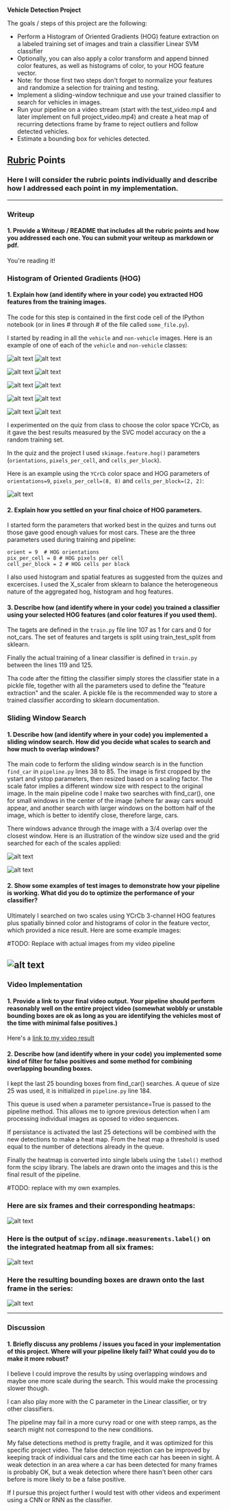 **Vehicle Detection Project**

The goals / steps of this project are the following:

* Perform a Histogram of Oriented Gradients (HOG) feature extraction on a labeled training set of images and train a classifier Linear SVM classifier
* Optionally, you can also apply a color transform and append binned color features, as well as histograms of color, to your HOG feature vector. 
* Note: for those first two steps don't forget to normalize your features and randomize a selection for training and testing.
* Implement a sliding-window technique and use your trained classifier to search for vehicles in images.
* Run your pipeline on a video stream (start with the test_video.mp4 and later implement on full project_video.mp4) and create a heat map of recurring detections frame by frame to reject outliers and follow detected vehicles.
* Estimate a bounding box for vehicles detected.

[//]: # (Image References)

[hog_o1]: ./output_images/hog/original_test1.jpg "Original test1"
[hog_t1]: ./output_images/hog/hog_test1.jpg      "hog test1"

[win_1]: ./output_images/win_search/test1.jpg "Sliding window on test1"
[win_small_1]: ./output_images/win_search/small_test1.jpg      "Small sliding window on test1"

[data_car_0]: ./data/vehicles/GTI_Far/image0000.png "car data 0"
[data_car_1]: ./data/vehicles/GTI_Left/image0009.png "car data 1"
[data_car_2]: ./data/vehicles/GTI_Left/image0010.png "car data 2"
[data_car_3]: ./data/vehicles/GTI_MiddleClose/image0000.png "car data 3"
[data_car_4]: ./data/vehicles/GTI_Right/image0000.png "car data 4"

[data_notcar_0]: ./data/non-vehicles/Extras/extra1.png "notcar data 0"
[data_notcar_1]: ./data/non-vehicles/Extras/extra100.png "notcar data 1"
[data_notcar_2]: ./data/non-vehicles/Extras/extra2.png "notcar data 2"
[data_notcar_3]: ./data/non-vehicles/Extras/extra3.png "notcar data 3"
[data_notcar_4]: ./data/non-vehicles/Extras/extra4.png "notcar data 4"

[image1]: ./examples/car_not_car.png
[image2]: ./examples/HOG_example.jpg
[image3]: ./examples/sliding_windows.jpg
[image4]: ./examples/sliding_window.jpg
[image5]: ./examples/bboxes_and_heat.png
[image6]: ./examples/labels_map.png
[image7]: ./examples/output_bboxes.png
[video1]: ./project_video.mp4

## [Rubric](https://review.udacity.com/#!/rubrics/513/view) Points
### Here I will consider the rubric points individually and describe how I addressed each point in my implementation.  

---
### Writeup

#### 1. Provide a Writeup / README that includes all the rubric points and how you addressed each one.  You can submit your writeup as markdown or pdf.

You're reading it!

### Histogram of Oriented Gradients (HOG)

#### 1. Explain how (and identify where in your code) you extracted HOG features from the training images.

The code for this step is contained in the first code cell of the IPython notebook (or in lines # through # of the file called `some_file.py`).  

I started by reading in all the `vehicle` and `non-vehicle` images.  Here is an example of one of each of the `vehicle` and `non-vehicle` classes:

![alt text][data_car_0]        ![alt text][data_notcar_0]

![alt text][data_car_1]        ![alt text][data_notcar_1]

![alt text][data_car_2]        ![alt text][data_notcar_2]

![alt text][data_car_3]        ![alt text][data_notcar_3]

![alt text][data_car_4]        ![alt text][data_notcar_4]


I experimented on the quiz from class to choose the color space YCrCb, as it gave the best results measured by the SVC model accuracy on the a random training set. 

In the quiz and the project I used  `skimage.feature.hog()` parameters (`orientations`, `pixels_per_cell`, and `cells_per_block`).  

Here is an example using the `YCrCb` color space and HOG parameters of `orientations=9`, `pixels_per_cell=(8, 8)` and `cells_per_block=(2, 2)`:


![alt text][image2]

#### 2. Explain how you settled on your final choice of HOG parameters.

I started form the parameters that worked best in the quizes and turns out those gave good enough values for most cars. These are the three parameters used during training and pipeline:

```
orient = 9  # HOG orientations
pix_per_cell = 8 # HOG pixels per cell
cell_per_block = 2 # HOG cells per block
```

I also used histogram and spatial features as suggested from the quizes and excercises. I used the X_scaler from sklearn to balance the heterogeneous nature of the aggregated hog, histogram and hog features.

#### 3. Describe how (and identify where in your code) you trained a classifier using your selected HOG features (and color features if you used them).

The tagets are defined in the `train.py` file line 107 as 1 for cars and 0 for not_cars. The set of features and targets is split using train_test_split from sklearn. 

Finally the actual training of a linear classifier is defined in `train.py` between the lines 119 and 125.

Tha code after the fitting the classifier simply stores the classifier state in a pickle file, together with all the parameters used to define the "feature extraction" and the scaler. A pickle file is the recommended way to store a trained classifier according to sklearn documentation. 

### Sliding Window Search

#### 1. Describe how (and identify where in your code) you implemented a sliding window search.  How did you decide what scales to search and how much to overlap windows?

The main code to ferform the sliding window search is in the function `find_car` in `pipeline.py` lines 38 to 85. The image is first cropped by the ystart and ystop parameters, then resized based on a scaling factor. The scale fator implies a different window size with respect to the original image. In the main pipeline code I make two searches with find_car(), one for small windows in the center of the image (where far away cars would appear, and another search with larger windows on the bottom half of the image, which is better to identify close, therefore large, cars.

There windows advance through the image with a 3/4 overlap over the closest window.  Here is an illustration of the window size used and the grid searched for each of the scales applied:

![alt text][win_1]


![alt text][win_small_1]

#### 2. Show some examples of test images to demonstrate how your pipeline is working.  What did you do to optimize the performance of your classifier?

Ultimately I searched on two scales using YCrCb 3-channel HOG features plus spatially binned color and histograms of color in the feature vector, which provided a nice result.  Here are some example images:

#TODO: Replace with actual images from my video pipeline

![alt text][image4]
---

### Video Implementation

#### 1. Provide a link to your final video output.  Your pipeline should perform reasonably well on the entire project video (somewhat wobbly or unstable bounding boxes are ok as long as you are identifying the vehicles most of the time with minimal false positives.)
Here's a [link to my video result](./project_video.mp4)


#### 2. Describe how (and identify where in your code) you implemented some kind of filter for false positives and some method for combining overlapping bounding boxes.

I kept the last 25 bounding boxes from find_car() searches. A queue of size 25 was used, it is initialized in `pipeline.py` line 184.

This queue is used when a parameter persistance=True is passed to the pipeline method. This allows me to ignore previous detection when I am processing individual images as oposed to video sequences. 

If persistance is activated the last 25 detections will be combined with the new detections to make a heat map. From the heat map a threshold is used equal to the number of detections already in the queue.

Finally the heatmap is converted into single labels using the `label()` method form the scipy library. The labels are drawn onto the images and this is the final result of the pipeline.

#TODO: replace with my own examples.
### Here are six frames and their corresponding heatmaps:

![alt text][image5]

### Here is the output of `scipy.ndimage.measurements.label()` on the integrated heatmap from all six frames:
![alt text][image6]

### Here the resulting bounding boxes are drawn onto the last frame in the series:
![alt text][image7]



---

### Discussion

#### 1. Briefly discuss any problems / issues you faced in your implementation of this project.  Where will your pipeline likely fail?  What could you do to make it more robust?

I believe I could improve the results by using overlapping windows and maybe one more scale during the search. This would make the processing slower though. 

I can also play more with the C parameter in the Linear classifier, or try other classifiers.

The pipeline may fail in a more curvy road or one with steep ramps, as the search might not correspond to the new conditions. 

My false detections method is pretty fragile, and it was optimized for this specific project video. The false detection rejection can be improved by keeping track of individual cars and the time each car has beeen in sight. A weak detection in an area where a car has been detected for many frames is probably OK, but a weak detection where there hasn't been other cars before is more likely to be a false positive.

If I pursue this project further I would test with other videos and experiment using a CNN or RNN as the classifier.
